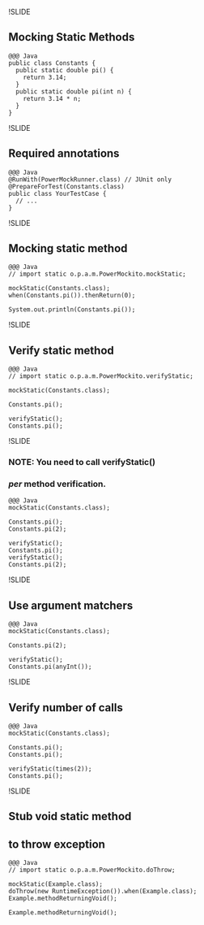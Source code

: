 !SLIDE
## Mocking Static Methods
	@@@ Java
	public class Constants {
	  public static double pi() {
	    return 3.14;
	  }
	  public static double pi(int n) {
	    return 3.14 * n;
	  }
	}

!SLIDE
## Required annotations
	@@@ Java
	@RunWith(PowerMockRunner.class) // JUnit only
	@PrepareForTest(Constants.class)
	public class YourTestCase {
	  // ...
	}

!SLIDE
## Mocking static method
	@@@ Java
	// import static o.p.a.m.PowerMockito.mockStatic;

	mockStatic(Constants.class);
	when(Constants.pi()).thenReturn(0);

	System.out.println(Constants.pi());

!SLIDE
## Verify static method
	@@@ Java
	// import static o.p.a.m.PowerMockito.verifyStatic;

	mockStatic(Constants.class);

	Constants.pi();

	verifyStatic();
	Constants.pi();

!SLIDE
### NOTE: You need to call verifyStatic()
### *per* method verification.
	@@@ Java
	mockStatic(Constants.class);

	Constants.pi();
	Constants.pi(2);

	verifyStatic();
	Constants.pi();
	verifyStatic();
	Constants.pi(2);

!SLIDE
## Use argument matchers
	@@@ Java
	mockStatic(Constants.class);

	Constants.pi(2);

	verifyStatic();
	Constants.pi(anyInt());

!SLIDE
## Verify number of calls
	@@@ Java
	mockStatic(Constants.class);

	Constants.pi();
	Constants.pi();

	verifyStatic(times(2));
	Constants.pi();

!SLIDE
## Stub void static method
## to throw exception
	@@@ Java
	// import static o.p.a.m.PowerMockito.doThrow;

	mockStatic(Example.class);
	doThrow(new RuntimeException()).when(Example.class);
	Example.methodReturningVoid();

	Example.methodReturningVoid();
